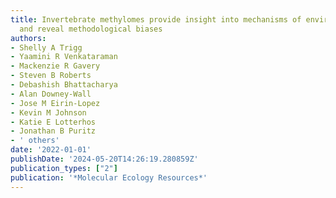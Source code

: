 ```yaml
---
title: Invertebrate methylomes provide insight into mechanisms of environmental tolerance
  and reveal methodological biases
authors:
- Shelly A Trigg
- Yaamini R Venkataraman
- Mackenzie R Gavery
- Steven B Roberts
- Debashish Bhattacharya
- Alan Downey-Wall
- Jose M Eirin-Lopez
- Kevin M Johnson
- Katie E Lotterhos
- Jonathan B Puritz
- ' others'
date: '2022-01-01'
publishDate: '2024-05-20T14:26:19.280859Z'
publication_types: ["2"]
publication: '*Molecular Ecology Resources*'
---
```

